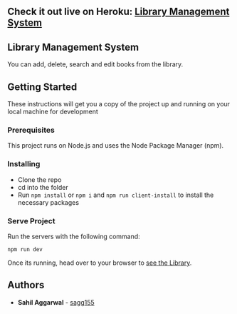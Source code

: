 ## Check it out live on Heroku: [Library Management System](https://mern-stack-book-library.herokuapp.com/)

## Library Management System

You can add, delete, search and edit books from the library.

## Getting Started

These instructions will get you a copy of the project up and running on your local machine for development 

### Prerequisites

This project runs on Node.js and uses the Node Package Manager (npm).

### Installing

* Clone the repo
* cd into the folder
* Run `npm install` or `npm i` and `npm run client-install` to install the necessary packages

### Serve Project

Run the servers with the following command:

```
npm run dev
```

Once its running, head over to your browser to [see the Library](http://localhost:3000/).

## Authors

* **Sahil Aggarwal** - [sagg155](https://github.com/sagg155)
